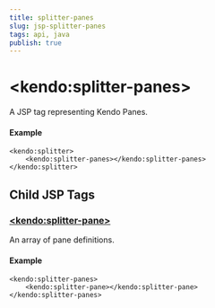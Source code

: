 ```yaml
---
title: splitter-panes
slug: jsp-splitter-panes
tags: api, java
publish: true
---
```


# \<kendo:splitter-panes\>
A JSP tag representing Kendo Panes.

#### Example
    <kendo:splitter>
        <kendo:splitter-panes></kendo:splitter-panes>
    </kendo:splitter>


## Child JSP Tags

### [\<kendo:splitter-pane\>](/api/wrappers/jsp/splitter/pane)

An array of pane definitions.

#### Example

    <kendo:splitter-panes>
        <kendo:splitter-pane></kendo:splitter-pane>
    </kendo:splitter-panes>
 
